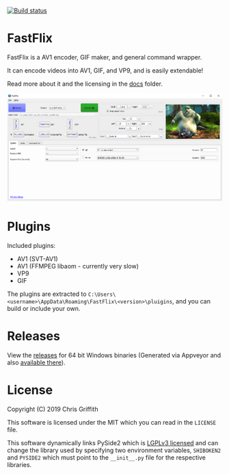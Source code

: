 [![Build status](https://ci.appveyor.com/api/projects/status/208k29cvoq8xwf8j/branch/master?svg=true)](https://ci.appveyor.com/project/cdgriffith/fastflix/branch/master)

# FastFlix

FastFlix is a AV1 encoder, GIF maker, and general command wrapper. 

It can encode videos into AV1, GIF, and VP9, and is easily extendable! 

Read more about it and the licensing in the [docs](docs/README.md) folder.

![preview](https://raw.githubusercontent.com/cdgriffith/binary-files/fast-flix/media/fastflix/2.0.0/main.png)


# Plugins

Included plugins:

* AV1 (SVT-AV1)
* AV1 (FFMPEG libaom - currently very slow)
* VP9
* GIF

The plugins are extracted to `C:\Users\<username>\AppData\Roaming\FastFlix\<version>\pluigins`, and you can build or include your own. 

# Releases 

View the [releases](https://github.com/cdgriffith/FastFlix/releases) for 64 bit Windows binaries (Generated via Appveyor and also [available there](https://ci.appveyor.com/project/cdgriffith/fastflix)). 

# License

Copyright (C) 2019 Chris Griffith

This software is licensed under the MIT which you can read in the `LICENSE` file.

This software dynamically links PySide2 which is [LGPLv3 licensed](https://doc.qt.io/qt-5/lgpl.html) and can change the 
library used by specifying two environment variables, `SHIBOKEN2` and `PYSIDE2` which must point to the `__init__.py` file for the respective libraries. 

